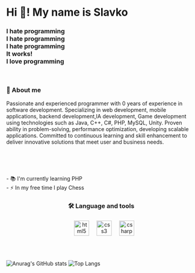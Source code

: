 <h1 align="left">Hi 👋!  My name is Slavko </h1>

###
<h3 align="left">
I hate programming<br>
I hate programming<br>
I hate programming<br>
It works!<br>
I love programming<br>
</h3>

<br>
<h3 align="left">🐒 About me</h3>
<p align="left">Passionate and experienced programmer with 0 years of experience in software development. Specializing in web development, mobile applications, backend development,IA development, Game development using technologies such as Java, C++, C#, PHP, MySQL, Unity. Proven ability in problem-solving, performance optimization, developing scalable applications. Committed to continuous learning and skill enhancement to deliver innovative solutions that meet user and business needs.</p>
<br>
<p align="left"><br><br>- 📚 I'm currently learning PHP<br>- ⚡ In my free time I play Chess</p>

###

<h3 align="center">🛠 Language and tools</h3>

### 

<div align="center">
   <img width="12" />
  <img src="https://cdn.jsdelivr.net/gh/devicons/devicon/icons/html5/html5-original.svg" height="40" alt="html5 logo"  />
  <img width="12" />
  <img src="https://cdn.jsdelivr.net/gh/devicons/devicon/icons/css3/css3-original.svg" height="40" alt="css3 logo"  />
  <img width="12" />
  <img src="https://cdn.jsdelivr.net/gh/devicons/devicon/icons/csharp/csharp-original.svg" height="40" alt="csharp logo"  />
  
  
</div>




###

<br clear="both">

###

![Anurag's GitHub stats](https://github-readme-stats.vercel.app/api?username=slavko444&show_icons=true&)
![Top Langs](https://github-readme-stats.vercel.app/api/top-langs/?username=slavko444&langs_count=8&)
















<!--
**slavko444/slavko444** is a ✨ _special_ ✨ repository because its `README.md` (this file) appears on your GitHub profile.

Here are some ideas to get you started:

- 🔭 I’m currently working on ...
- 🌱 I’m currently learning ...
- 👯 I’m looking to collaborate on ...
- 🤔 I’m looking for help with ...
- 💬 Ask me about ...
- 📫 How to reach me: ...
- 😄 Pronouns: ...
- ⚡ Fun fact: ...
-->
